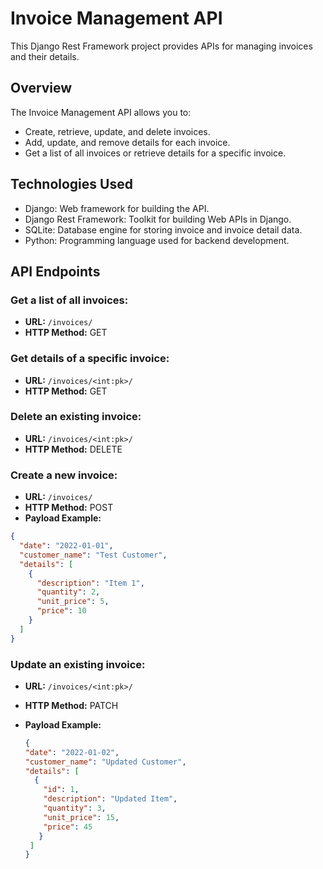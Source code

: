 # Invoice Management API

This Django Rest Framework project provides APIs for managing invoices and their details.

## Overview

The Invoice Management API allows you to:

- Create, retrieve, update, and delete invoices.
- Add, update, and remove details for each invoice.
- Get a list of all invoices or retrieve details for a specific invoice.

## Technologies Used

- Django: Web framework for building the API.
- Django Rest Framework: Toolkit for building Web APIs in Django.
- SQLite: Database engine for storing invoice and invoice detail data.
- Python: Programming language used for backend development.

## API Endpoints

### Get a list of all invoices:

- **URL:** `/invoices/`
- **HTTP Method:** GET

### Get details of a specific invoice:

- **URL:** `/invoices/<int:pk>/`
- **HTTP Method:** GET

### Delete an existing invoice:

- **URL:** `/invoices/<int:pk>/`
- **HTTP Method:** DELETE

### Create a new invoice:

- **URL:** `/invoices/`
- **HTTP Method:** POST
- **Payload Example:**

```json
{
  "date": "2022-01-01",
  "customer_name": "Test Customer",
  "details": [
    {
      "description": "Item 1",
      "quantity": 2,
      "unit_price": 5,
      "price": 10
    }
  ]
}
```
### Update an existing invoice:

- **URL:** `/invoices/<int:pk>/`
- **HTTP Method:** PATCH
- **Payload Example:**

  ```json
  {
  "date": "2022-01-02",
  "customer_name": "Updated Customer",
  "details": [
    {
      "id": 1,
      "description": "Updated Item",
      "quantity": 3,
      "unit_price": 15,
      "price": 45
     }
   ]
  }
